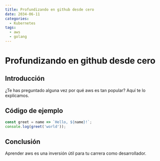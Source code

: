 ```yaml
---
title: Profundizando en github desde cero
date: 2034-06-11
categories:
  - Kubernetes
tags:
  - aws
  - golang
---
```


# Profundizando en github desde cero

## Introducción

¿Te has preguntado alguna vez por qué aws es tan popular? Aquí te lo explicamos.

## Código de ejemplo

```javascript
const greet = name => `Hello, ${name}!`;
console.log(greet('world'));
```

## Conclusión

Aprender aws es una inversión útil para tu carrera como desarrollador.